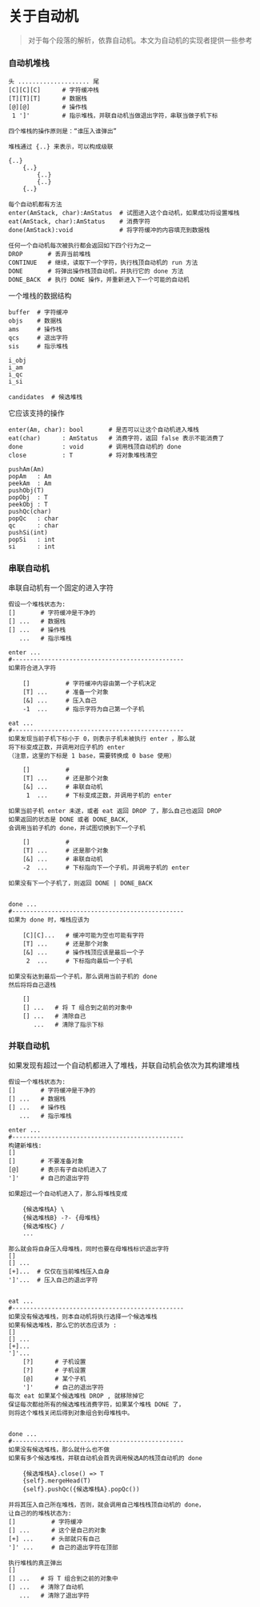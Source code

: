 关于自动机
====
> 对于每个段落的解析，依靠自动机。本文为自动机的实现者提供一些参考

### 自动机堆栈

    头 .................... 尾
    [C][C][C]      # 字符缓冲栈
    [T][T][T]      # 数据栈
    [@][@]         # 操作栈
     1 ']'         # 指示堆栈，并联自动机当做退出字符，串联当做子机下标
    
    四个堆栈的操作原则是：“谁压入谁弹出”
    
    堆栈通过 {..} 来表示，可以构成级联
    
    {..}
        {..}
            {..}
            {..}
        {..}
    
    每个自动机都有方法
    enter(AmStack, char):AmStatus  # 试图进入这个自动机，如果成功将设置堆栈
    eat(AmStack, char):AmStatus    # 消费字符
    done(AmStack):void             # 将字符缓冲的内容填充到数据栈
    
    任何一个自动机每次被执行都会返回如下四个行为之一
    DROP       # 丢弃当前堆栈
    CONTINUE   # 继续，读取下一个字符，执行栈顶自动机的 run 方法
    DONE       # 将弹出操作栈顶自动机，并执行它的 done 方法
    DONE_BACK  # 执行 DONE 操作，并重新进入下一个可能的自动机

一个堆栈的数据结构

    buffer  # 字符缓冲
    objs    # 数据栈
    ams     # 操作栈
    qcs     # 退出字符 
    sis     # 指示堆栈
    
    i_obj
    i_am
    i_qc
    i_si
    
    candidates  # 候选堆栈
    
它应该支持的操作

    enter(Am, char): bool       # 是否可以让这个自动机进入堆栈
    eat(char)      : AmStatus   # 消费字符，返回 false 表示不能消费了
    done           : void       # 调用栈顶自动机的 done
    close          : T          # 将对象堆栈清空
    
    pushAm(Am)
    popAm   : Am
    peekAm  : Am
    pushObj(T)
    popObj  : T
    peekObj : T
    pushQc(char)
    popQc   : char
    qc      : char
    pushSi(int)
    popSi   : int
    si      : int
    
    

### 串联自动机

串联自动机有一个固定的进入字符

    假设一个堆栈状态为:
    []       # 字符缓冲是干净的
    [] ...   # 数据栈
    [] ...   # 操作栈
       ...   # 指示堆栈
       
    enter ...
    #------------------------------------------------
    如果符合进入字符
    
        []          # 字符缓冲内容由第一个子机决定
        [T] ...     # 准备一个对象
        [&] ...     # 压入自己
        -1  ...     # 指示字符为自己第一个子机
    
    eat ...
    #------------------------------------------------
    如果发现当前子机下标小于 0，则表示子机未被执行 enter ，那么就
    将下标变成正数，并调用对应子机的 enter 
    （注意，这里的下标是 1 base，需要转换成 0 base 使用）
    
        []          #
        [T] ...     # 还是那个对象
        [&] ...     # 串联自动机
         1  ...     # 下标变成正数，并调用子机的 enter
             
    如果当前子机 enter 未遂，或者 eat 返回 DROP 了，那么自己也返回 DROP
    如果返回的状态是 DONE 或者 DONE_BACK, 
    会调用当前子机的 done，并试图切换到下一个子机
        
        []          #
        [T] ...     # 还是那个对象
        [&] ...     # 串联自动机
        -2  ...     # 下标指向下一个子机，并调用子机的 enter
    
    如果没有下一个子机了，则返回 DONE | DONE_BACK
    
    
    done ...
    #------------------------------------------------
    如果为 done 时，堆栈应该为     
    
        [C][C]...   # 缓冲可能为空也可能有字符
        [T] ...     # 还是那个对象
        [&] ...     # 操作栈顶应该是最后一个子
         2  ...     # 下标指向最后一个子机
    
    如果没有达到最后一个子机，那么调用当前子机的 done
    然后将将自己退栈
    
        []
        [] ...   # 将 T 组合到之前的对象中
        [] ...   # 清除自己
           ...   # 清除了指示下标
         
    
### 并联自动机

如果发现有超过一个自动机都进入了堆栈，并联自动机会依次为其构建堆栈

    假设一个堆栈状态为:
    []       # 字符缓冲是干净的
    [] ...   # 数据栈
    [] ...   # 操作栈
       ...   # 指示堆栈

    enter ...
    #------------------------------------------------
    构建新堆栈:
    []
    []       # 不要准备对象
    [@]      # 表示有子自动机进入了
    ']'      # 自己的退出字符
    
    如果超过一个自动机进入了，那么将堆栈变成
    
        {候选堆栈A} \
        {候选堆栈B} -?- {母堆栈}
        {候选堆栈C} /
        ... 

    那么就会将自身压入母堆栈，同时也要在母堆栈标识退出字符
    []
    [] ...
    [+]...  # 仅仅在当前堆栈压入自身
    ']'...  # 压入自己的退出字符


    eat ...
    #------------------------------------------------
    如果没有候选堆栈，则本自动机将执行选择一个候选堆栈
    如果有候选堆栈，那么它的状态应该为 :
    []
    [] ...
    [+]...
    ']'...
        [?]      # 子机设置
        [?]      # 子机设置
        [@]      # 某个子机
        ']'      # 自己的退出字符
    每次 eat 如果某个候选堆栈 DROP , 就移除掉它
    保证每次都给所有的候选堆栈消费字符，如果某个堆栈 DONE 了，
    则将这个堆栈关闭后得到对象组合到母堆栈中。
    
    
    done ...
    #------------------------------------------------
    如果没有候选堆栈，那么就什么也不做
    如果有多个候选堆栈，并联自动机会首先调用候选A的栈顶自动机的 done
    
        {候选堆栈A}.close() => T
        {self}.mergeHead(T)
        {self}.pushQc({候选堆栈A}.popQc())
        
    并将其压入自己所在堆栈，否则，就会调用自己堆栈栈顶自动机的 done，
    让自己的的堆栈状态为:
    []          # 字符缓冲
    [] ...      # 这个是自己的对象
    [+] ...     # 头部就只有自己
    ']' ...     # 自己的退出字符在顶部
    
    执行堆栈的真正弹出
    []
    [] ...   # 将 T 组合到之前的对象中
    [] ...   # 清除了自动机
       ...   # 清除了退出字符



























